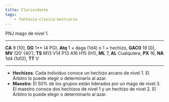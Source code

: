 ```yaml
---
title: Clarividente
tags:
    - fantasia-clasica-bestiario
---
```

PNJ mago de nivel 1.

___
**CA** 9 [10], **DG** 1\*\* (4 PG), **Atq** 1 × daga (1d4) o 1 × hechizo, **GAC0** 19 [0], **MV** 120’ (40’), **TS** M13 V14 P13 A16 H15 (H1), **ML** 7, **AL** Cualquiera, **PX** 16, **NA** 1d4 (1d12), **TT** V
___

- **Hechizos**: Cada individuo conoce un hechizo arcano de nivel 1. El Árbitro lo puede elegir o determinarlo al azar.
- **Maestro**: El 50% de los grupos están liderados por un mago de nivel 3. El maestro conoce dos hechizos de nivel 1 y un hechizo de nivel 2. El Árbitro lo puede elegir o determinarlo al azar.
